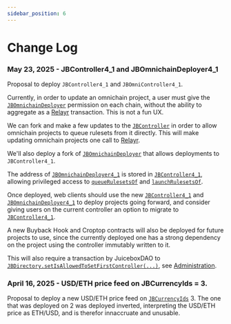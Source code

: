 ```yaml
---
sidebar_position: 6
---
```

# Change Log

### May 23, 2025 - JBController4_1 and JBOmnichainDeployer4_1 

Proposal to deploy `JBController4_1` and `JBOmniController4_1`. 

Currently, in order to update an omnichain project, a user must give the [`JBOmnichainDeployer`](/docs/v4/api/omnichain-deployers/JBOmnichainDeployer.md) permission on each chain, without the ability to aggregate as a [Relayr](/docs/v4/learn/glossary/relayr.md) transaction. This is not a fun UX.

We can fork and make a few updates to the [`JBController`](/docs/v4/api/core/JBController.md) in order to allow omnichain projects to queue rulesets from it directly. This will make updating omnichain projects one call to [Relayr](/docs/v4/learn/glossary/relayr.md). 

We'll also deploy a fork of [`JBOmnichainDeployer`](/docs/v4/api/omnichain-deployers/JBOmnichainDeployer.md) that allows deployments to `JBController4_1`.

The address of [`JBOmnichainDeployer4_1`](/docs/v4/api/omnichain-deployers/JBOmnichainDeployer4_1.md) is stored in [`JBController4_1`](/docs/v4/api/core/JBController4_1.md), allowing privileged access to [`queueRulesetsOf`](/docs/v4/api/core/JBController4_1.md#queuerulesetsof) and [`launchRulesetsOf`](/docs/v4/api/core/JBController4_1.md#launchRulesetsOf). 

Once deployed, web clients should use the new [`JBController4_1`](/docs/v4/api/core/JBController4_1.md) and [`JBOmnichainDeployer4_1`](/docs/v4/api/omnichain-deployers/JBOmnichainDeployer4_1.md) to deploy projects going forward, and consider giving users on the current controller an option to migrate to [`JBController4_1`](/docs/v4/api/core/JBController4_1.md).

A new Buyback Hook and Croptop contracts will also be deployed for future projects to use, since the currently deployed one has a strong dependency on the project using the controller immutably written to it.

This will also require a transaction by JuiceboxDAO to [`JBDirectory.setIsAllowedToSetFirstController(...)`](/docs/v4/api/core/JBDirectory.md#setisallowedtosetfirstcontroller), see [Administration](/docs/v4/learn/administration.md).

### April 16, 2025 - USD/ETH price feed on JBCurrencyIds = 3.

Proposal to deploy a new USD/ETH price feed on [`JBCurrencyIds`](/docs/v4/api/core/libraries/JBCurrencyIds.md) 3. The one that was deployed on 2 was deployed inverted, interpreting the USD/ETH price as ETH/USD, and is therefor innaccruate and unusable.